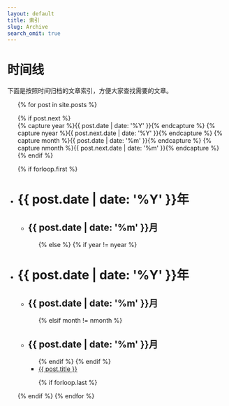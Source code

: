 ```yaml
---
layout: default
title: 索引
slug: Archive
search_omit: true
---
```

# 时间线
下面是按照时间归档的文章索引，方便大家查找需要的文章。

<ul class="postList archive">
 {% for post in site.posts %}

 {% if post.next %}    
 {% capture year %}{{ post.date | date: '%Y' }}{% endcapture %}
 {% capture nyear %}{{ post.next.date | date: '%Y' }}{% endcapture %}
 {% capture month %}{{ post.date | date: '%m' }}{% endcapture %}
 {% capture nmonth %}{{ post.next.date | date: '%m' }}{% endcapture %}
 {% endif %}

 {% if forloop.first %}        
 <!-- year -->
 <li class="listhead"><h1 id="{{ post.date | date: '%Y' }}">{{ post.date | date: '%Y' }}年</h1>     
  <ul>
   <!-- month -->
   <li><h2 id="{{ post.date | date: '%Y-%m' }}">{{ post.date | date: '%m' }}月</h2>        
    <ul>      
     {% else %}
     <!-- all other posts -->                
     {% if year != nyear %}  
  </ul>
</li>           
<!-- /month --> 
</ul>
</li>
<!-- /year -->
<!-- year -->
<li class="listhead"><h1 id="{{ post.date | date: '%Y' }}">{{ post.date | date: '%Y' }}年</h1>   
  <ul>
   <!-- month -->
   <li><h2 id="{{ post.date | date: '%Y-%m' }}">{{ post.date | date: '%m' }}月</h2>            
    <ul>    
     {% elsif month != nmonth %}
  </ul>
</li>           
<!-- /month --> 
<!-- month -->
<li><h2 id="{{ post.date | date: '%Y-%m' }}">{{ post.date | date: '%m' }}月</h2>            
 <ul>                        
  {% endif %}         
  {% endif %}  
  <li class="postitem {{ post.categories }}"><a href="{{ post.url }}">{{ post.title }}</a></li>

  {% if forloop.last %}
</ul>
</li>           
<!-- /month --> 
</ul>
</li>
<!-- /year -->    
{% endif %}                
{% endfor %}                            
</ul>   


